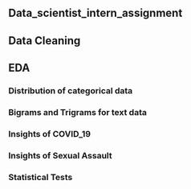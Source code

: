 ## Data_scientist_intern_assignment
## Data Cleaning
## EDA
### Distribution of categorical data
### Bigrams and Trigrams for text data
### Insights of COVID_19 
### Insights of Sexual Assault
### Statistical Tests
